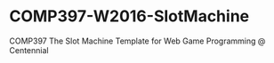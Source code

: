 # COMP397-W2016-SlotMachine

COMP397 The Slot Machine Template for Web Game Programming @ Centennial
